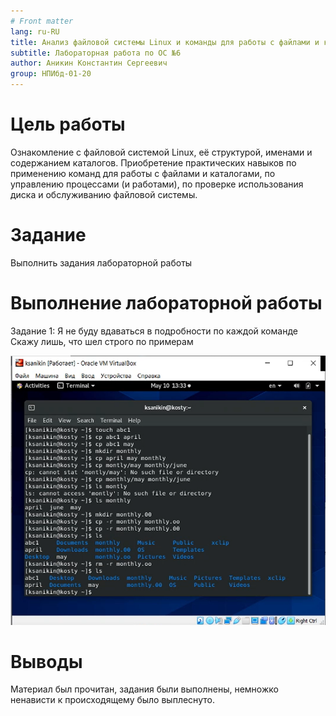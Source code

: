 ```yaml
---
# Front matter
lang: ru-RU
title: Анализ файловой системы Linux и команды для работы с файлами и каталогами
subtitle: Лабораторная работа по ОС №6
author: Аникин Константин Сергеевич
group: НПИбд-01-20
---
```


# Цель работы

Ознакомление с файловой системой Linux, её структурой, именами и содержанием каталогов. 
Приобретение практических навыков по применению команд для работы с файлами и каталогами, 
по управлению процессами (и работами), по проверке использования диска 
и обслуживанию файловой системы.

# Задание

Выполнить задания лабораторной работы


# Выполнение лабораторной работы

Задание 1: Я не буду вдаваться в подробности по каждой команде
Скажу лишь, что шел строго по примерам

![](images/1.png)

# Выводы

Материал был прочитан, задания были выполнены, 
немножко ненависти к происходящему было выплеснуто.
